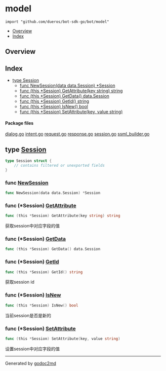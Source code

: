 

# model
`import "github.com/dueros/bot-sdk-go/bot/model"`

* [Overview](#pkg-overview)
* [Index](#pkg-index)

## <a name="pkg-overview">Overview</a>



## <a name="pkg-index">Index</a>
* [type Session](#Session)
  * [func NewSession(data data.Session) *Session](#NewSession)
  * [func (this *Session) GetAttribute(key string) string](#Session.GetAttribute)
  * [func (this *Session) GetData() data.Session](#Session.GetData)
  * [func (this *Session) GetId() string](#Session.GetId)
  * [func (this *Session) IsNew() bool](#Session.IsNew)
  * [func (this *Session) SetAttribute(key, value string)](#Session.SetAttribute)


#### <a name="pkg-files">Package files</a>
[dialog.go](/src/github.com/dueros/bot-sdk-go/bot/model/dialog.go) [intent.go](/src/github.com/dueros/bot-sdk-go/bot/model/intent.go) [request.go](/src/github.com/dueros/bot-sdk-go/bot/model/request.go) [response.go](/src/github.com/dueros/bot-sdk-go/bot/model/response.go) [session.go](/src/github.com/dueros/bot-sdk-go/bot/model/session.go) [ssml_builder.go](/src/github.com/dueros/bot-sdk-go/bot/model/ssml_builder.go) 






## <a name="Session">type</a> [Session](/src/target/session.go?s=68:110#L7)
``` go
type Session struct {
    // contains filtered or unexported fields
}
```






### <a name="NewSession">func</a> [NewSession](/src/target/session.go?s=112:155#L11)
``` go
func NewSession(data data.Session) *Session
```




### <a name="Session.GetAttribute">func</a> (\*Session) [GetAttribute](/src/target/session.go?s=493:545#L32)
``` go
func (this *Session) GetAttribute(key string) string
```
获取session中对应字段的值




### <a name="Session.GetData">func</a> (\*Session) [GetData](/src/target/session.go?s=789:832#L49)
``` go
func (this *Session) GetData() data.Session
```



### <a name="Session.GetId">func</a> (\*Session) [GetId](/src/target/session.go?s=386:421#L27)
``` go
func (this *Session) GetId() string
```
获取session id




### <a name="Session.IsNew">func</a> (\*Session) [IsNew](/src/target/session.go?s=305:338#L22)
``` go
func (this *Session) IsNew() bool
```
当前session是否是新的




### <a name="Session.SetAttribute">func</a> (\*Session) [SetAttribute](/src/target/session.go?s=667:719#L41)
``` go
func (this *Session) SetAttribute(key, value string)
```
设置session中对应字段的值








- - -
Generated by [godoc2md](http://godoc.org/github.com/davecheney/godoc2md)
